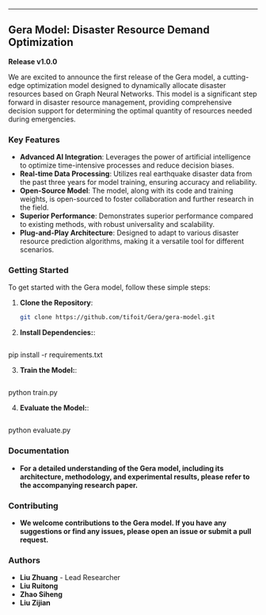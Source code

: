 ---

## Gera Model: Disaster Resource Demand Optimization

**Release v1.0.0**

We are excited to announce the first release of the Gera model, a cutting-edge optimization model designed to dynamically allocate disaster resources based on Graph Neural Networks. This model is a significant step forward in disaster resource management, providing comprehensive decision support for determining the optimal quantity of resources needed during emergencies.

### Key Features

- **Advanced AI Integration**: Leverages the power of artificial intelligence to optimize time-intensive processes and reduce decision biases.
- **Real-time Data Processing**: Utilizes real earthquake disaster data from the past three years for model training, ensuring accuracy and reliability.
- **Open-Source Model**: The model, along with its code and training weights, is open-sourced to foster collaboration and further research in the field.
- **Superior Performance**: Demonstrates superior performance compared to existing methods, with robust universality and scalability.
- **Plug-and-Play Architecture**: Designed to adapt to various disaster resource prediction algorithms, making it a versatile tool for different scenarios.

### Getting Started

To get started with the Gera model, follow these simple steps:

1. **Clone the Repository**:
   ```bash
   git clone https://github.com/tifoit/Gera/gera-model.git
   
2. **Install Dependencies:**:
   ```bash
pip install -r requirements.txt

3. **Train the Model:**:
   ```bash
python train.py

4. **Evaluate the Model:**:
   ```bash
python evaluate.py

### Documentation

- **For a detailed understanding of the Gera model, including its architecture, methodology, and experimental results, please refer to the accompanying research paper.**

### Contributing

- **We welcome contributions to the Gera model. If you have any suggestions or find any issues, please open an issue or submit a pull request.**

### Authors

- **Liu Zhuang** - Lead Researcher
- **Liu Ruitong**
- **Zhao Siheng**
- **Liu Zijian**







